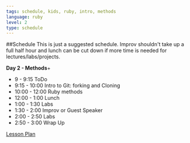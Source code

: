 ```yaml
---
tags: schedule, kids, ruby, intro, methods
language: ruby
level: 2
type: schedule
---
```


##Schedule
This is just a suggested schedule. Improv shouldn't take up a full half hour and lunch can be cut down if more time is needed for lectures/labs/projects.

**Day 2 - Methods**+
+ 9 - 9:15 ToDo
+ 9:15 - 10:00 Intro to Git: forking and Cloning
+ 10:00 - 12:00 Ruby methods
+ 12:00 - 1:00 Lunch
+ 1:00 - 1:30 Labs
+ 1:30 - 2:00 Improv or Guest Speaker
+ 2:00 - 2:50 Labs
+ 2:50 - 3:00 Wrap Up

[Lesson Plan](https://docs.google.com/a/flatironschool.com/document/d/1gzEuG9NQAi0LRVz9WW1JyEOIOgqwLo33O3RmtDtvrz4/edit)
